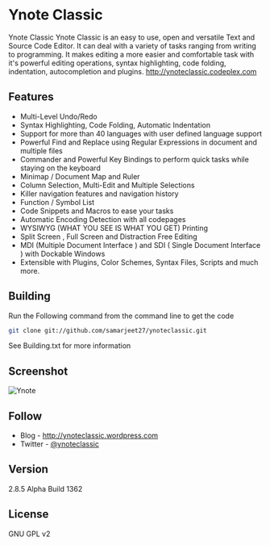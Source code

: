 Ynote Classic 
============


Ynote Classic Ynote Classic is an easy to use, open and versatile Text and Source Code Editor. It can deal with a variety of tasks ranging from writing to programming. It makes editing a more easier and comfortable task with it's powerful editing operations, syntax highlighting, code folding, indentation, autocompletion and plugins.
http://ynoteclassic.codeplex.com

Features
----
  - Multi-Level Undo/Redo
  - Syntax Highlighting, Code Folding, Automatic Indentation
  - Support for more than 40 languages with user defined language support
  - Powerful Find and Replace using Regular Expressions in document and multiple files
  - Commander and Powerful Key Bindings to perform quick tasks while staying on the keyboard
  - Minimap / Document Map and Ruler
  - Column Selection, Multi-Edit and Multiple Selections
  - Killer navigation features and navigation history
  - Function / Symbol List
  - Code Snippets and Macros to ease your tasks
  - Automatic Encoding Detection with all codepages
  - WYSIWYG (WHAT YOU SEE IS WHAT YOU GET) Printing
  - Split Screen , Full Screen and Distraction Free Editing
  - MDI (Multiple Document Interface ) and SDI ( Single Document Interface ) with Dockable Windows
  - Extensible with Plugins, Color Schemes, Syntax Files, Scripts and much more.

Building
----
Run the Following command from the command line to get the code
```sh
git clone git://github.com/samarjeet27/ynoteclassic.git
```
See Building.txt for more information

Screenshot
----
![Ynote](https://raw.githubusercontent.com/samarjeet27/ynoteclassic/master/SCREEN.PNG "Ynote Classic")

Follow
----
  - Blog - http://ynoteclassic.wordpress.com
  - Twitter - [@ynoteclassic](http://twitter.com/ynoteclassic "@ynoteclassic on twitter")

Version
----

2.8.5 Alpha Build 1362

License
----

GNU GPL v2
